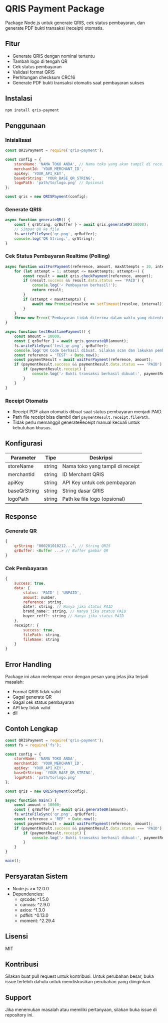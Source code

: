 # QRIS Payment Package

Package Node.js untuk generate QRIS, cek status pembayaran, dan generate PDF bukti transaksi (receipt) otomatis.

## Fitur

- Generate QRIS dengan nominal tertentu
- Tambah logo di tengah QR
- Cek status pembayaran
- Validasi format QRIS
- Perhitungan checksum CRC16
- Generate PDF bukti transaksi otomatis saat pembayaran sukses

## Instalasi

```bash
npm install qris-payment
```

## Penggunaan

### Inisialisasi

```javascript
const QRISPayment = require('qris-payment');

const config = {
    storeName: 'NAMA TOKO ANDA', // Nama toko yang akan tampil di receipt
    merchantId: 'YOUR_MERCHANT_ID',
    apiKey: 'YOUR_API_KEY',
    baseQrString: 'YOUR_BASE_QR_STRING',
    logoPath: 'path/to/logo.png' // Opsional
};

const qris = new QRISPayment(config);
```

### Generate QRIS

```javascript
async function generateQR() {
    const { qrString, qrBuffer } = await qris.generateQR(10000);
    // Simpan QR ke file
    fs.writeFileSync('qr.png', qrBuffer);
    console.log('QR String:', qrString);
}
```

### Cek Status Pembayaran Realtime (Polling)

```javascript
async function waitForPayment(reference, amount, maxAttempts = 30, interval = 10000) {
    for (let attempt = 1; attempt <= maxAttempts; attempt++) {
        const result = await qris.checkPayment(reference, amount);
        if (result.success && result.data.status === 'PAID') {
            console.log('✓ Pembayaran berhasil!');
            return result;
        }
        if (attempt < maxAttempts) {
            await new Promise(resolve => setTimeout(resolve, interval));
        }
    }
    throw new Error('Pembayaran tidak diterima dalam waktu yang ditentukan.');
}

async function testRealtimePayment() {
    const amount = 10000;
    const { qrBuffer } = await qris.generateQR(amount);
    fs.writeFileSync('test_qr.png', qrBuffer);
    console.log('QR Code berhasil dibuat. Silakan scan dan lakukan pembayaran.');
    const reference = 'TEST' + Date.now();
    const paymentResult = await waitForPayment(reference, amount);
    if (paymentResult.success && paymentResult.data.status === 'PAID') {
        if (paymentResult.receipt) {
            console.log('✓ Bukti transaksi berhasil dibuat:', paymentResult.receipt.filePath);
        }
    }
}
```

### Receipt Otomatis
- Receipt PDF akan otomatis dibuat saat status pembayaran menjadi PAID.
- Path file receipt bisa diambil dari `paymentResult.receipt.filePath`.
- Tidak perlu memanggil generateReceipt manual kecuali untuk kebutuhan khusus.

## Konfigurasi

| Parameter   | Tipe   | Deskripsi                                 |
|-------------|--------|-------------------------------------------|
| storeName   | string | Nama toko yang tampil di receipt           |
| merchantId  | string | ID Merchant QRIS                          |
| apiKey      | string | API Key untuk cek pembayaran               |
| baseQrString| string | String dasar QRIS                         |
| logoPath    | string | Path ke file logo (opsional)               |

## Response

### Generate QR

```javascript
{
    qrString: "000201010212...", // String QRIS
    qrBuffer: <Buffer ...> // Buffer gambar QR
}
```

### Cek Pembayaran

```javascript
{
    success: true,
    data: {
        status: 'PAID' | 'UNPAID',
        amount: number,
        reference: string,
        date?: string, // Hanya jika status PAID
        brand_name?: string, // Hanya jika status PAID
        buyer_reff?: string // Hanya jika status PAID
    },
    receipt?: {
        success: true,
        filePath: string,
        fileName: string
    }
}
```

## Error Handling

Package ini akan melempar error dengan pesan yang jelas jika terjadi masalah:
- Format QRIS tidak valid
- Gagal generate QR
- Gagal cek status pembayaran
- API key tidak valid
- dll

## Contoh Lengkap

```javascript
const QRISPayment = require('qris-payment');
const fs = require('fs');

const config = {
    storeName: 'NAMA TOKO ANDA',
    merchantId: 'YOUR_MERCHANT_ID',
    apiKey: 'YOUR_API_KEY',
    baseQrString: 'YOUR_BASE_QR_STRING',
    logoPath: 'path/to/logo.png'
};

const qris = new QRISPayment(config);

async function main() {
    const amount = 10000;
    const { qrBuffer } = await qris.generateQR(amount);
    fs.writeFileSync('qr.png', qrBuffer);
    const reference = 'REF' + Date.now();
    const paymentResult = await waitForPayment(reference, amount);
    if (paymentResult.success && paymentResult.data.status === 'PAID') {
        if (paymentResult.receipt) {
            console.log('✓ Bukti transaksi berhasil dibuat:', paymentResult.receipt.filePath);
        }
    }
}

main();
```

## Persyaratan Sistem

- Node.js >= 12.0.0
- Dependencies:
  - qrcode: ^1.5.0
  - canvas: ^2.9.0
  - axios: ^1.3.0
  - pdfkit: ^0.13.0
  - moment: ^2.29.4

## Lisensi

MIT

## Kontribusi

Silakan buat pull request untuk kontribusi. Untuk perubahan besar, buka issue terlebih dahulu untuk mendiskusikan perubahan yang diinginkan.

## Support

Jika menemukan masalah atau memiliki pertanyaan, silakan buka issue di repository ini. 
